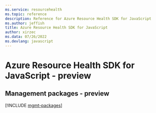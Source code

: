 ```yaml
---
ms.service: resourcehealth
ms.topic: reference
description: Reference for Azure Resource Health SDK for JavaScript
ms.author: jeffish
title: Azure Resource Health SDK for JavaScript
author: xirzec
ms.data: 07/26/2022
ms.devlang: javascript
---
```

# Azure Resource Health SDK for JavaScript - preview

## Management packages - preview
[!INCLUDE [mgmt-packages](resource-health-mgmt-index.md)]